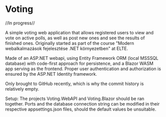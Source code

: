 # Voting

//In progress//

A simple voting web application that allows registered users to view and vote on active polls, as well as post new ones and see the results of finished ones.
Originally started as part of the course "Modern webalkalmazások fejelesztése .NET környezetben" at ELTE.

Made of an ASP.NET webapi, using Entity Framework ORM (local MSSSQL database) with code-first approach for persistence, and a Blazor WASM app serving as the frontend. Proper user authentication and authorization is ensured by the ASP.NET Identity framework.

Only brought to GitHub recently, which is why the commit history is relatively empty.

Setup: The projects Voting.WebAPI and Voting.Blazor should be ran together. Ports and the database connection string can be modified in their respective appsettings.json files, should the default values be unsuitable.
